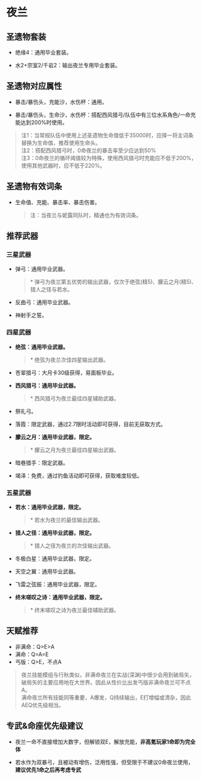 # 夜兰

## 圣遗物套装  

- 绝缘4：通用毕业套装。  

- 水2+宗室2/千岩2：输出夜兰专用毕业套装。  

## 圣遗物对应属性  

- 暴击/暴伤头，充能沙，水伤杯：通用。  

- 暴击/暴伤头，生命沙，水伤杯：搭配西风猎弓/队伍中有三位水系角色/一命充能达到200%时使用。  

> 注1：当常规队伍中使用上述圣遗物生命值低于35000时，应择一将主词条替换为生命值，推荐使用生命头。  
> 注2：搭配西风猎弓时，0命夜兰的暴击率至少应达到50%  
> 注3：0命夜兰的循环阈值较为特殊，使用西风猎弓时充能应不低于200%，使用其他武器时，应不低于220%。  

## 圣遗物有效词条  

- 生命值、充能、暴击率、暴击伤害。  

  > 注：当夜兰与妮露同队时，精通也为有效词条。  

## 推荐武器  

### 三星武器  

- 弹弓：通用毕业武器。  

  > \* 弹弓为夜兰第五优势的输出武器，仅次于绝弦(精5)、朦云之月(精5)、猎人之径与若水。  

- 反曲弓：通用毕业武器。  

- 神射手之誓。  

### 四星武器  

- **绝弦：通用毕业武器。**

  > \* 绝弦为夜兰次佳四星输出武器。  

- 苍翠猎弓：大月卡30级获得，易面板毕业。  

- **西风猎弓：通用毕业武器。**  

  > \* 西风猎弓为夜兰最佳四星辅助武器。  

- 祭礼弓。  

- 落霞：限定武器，通过2.7限时活动即可获得，目前无获取方式。  

- **朦云之月：通用毕业武器，限定。**  

  > \* 朦云之月为夜兰最佳四星输出武器。  

- 暗巷猎手：限定武器。  

- 竭泽：免费，通过钓鱼活动即可获得，获取难度较低。  

### 五星武器  

- **若水：通用毕业武器，限定。**

  > \* 若水为夜兰的最佳输出武器。  

- **猎人之径：通用毕业武器，限定。**

  > \* 猎人之径为夜兰的次佳输出武器。  

- 冬极白星：通用毕业武器，限定。  

- 天空之翼：通用毕业武器。  

- 飞雷之弦振：通用毕业武器，限定。  

- **终末嗟叹之诗：通用毕业武器，限定。**  

  > \* 终末嗟叹之诗为夜兰最佳辅助武器。

## 天赋推荐  

- 非满命：Q>E>A  
- 满命：Q=A=E  
- 丐版：Q>E，不点A  

> 夜兰技能模组与行秋类似，非满命夜兰在实战(深渊)中很少会用到破局矢，破局矢的主要应用地在大世界。因此从性价比出发丐版非满命夜兰可不点A。  
> 满命夜兰所有技能同等重要，A爆发，Q持续输出，E打增幅或清杂，因此AEQ优先级相当。  

## 专武&命座优先级建议

- 夜兰一命不直接增加大数字，但解锁双E，解放充能，**非高氪玩家1命即为完全体**  

- 若水作为双暴弓，且被动有增伤，泛用性强，但受限于不建议0命夜兰使用，**建议优先1命之后再考虑专武**  
